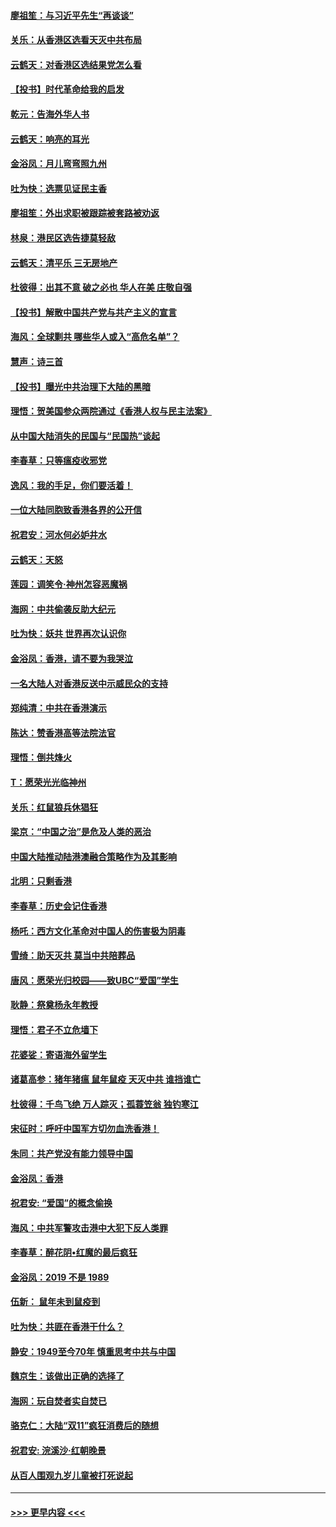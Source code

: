 #### [廖祖笙：与习近平先生“再谈谈”](../pages/nsc993/n11687005.md?t=11281955) 
#### [关乐：从香港区选看天灭中共布局](../pages/nsc993/n11686647.md?t=11281955) 
#### [云鹤天：对香港区选结果党怎么看](../pages/nsc993/n11686216.md?t=11281955) 
#### [【投书】时代革命给我的启发](../pages/nsc993/n11684287.md?t=11281955) 
#### [乾元：告海外华人书](../pages/nsc993/n11684044.md?t=11281955) 
#### [云鹤天：响亮的耳光](../pages/nsc993/n11684254.md?t=11281955) 
#### [金浴凤：月儿弯弯照九州](../pages/nsc993/n11684231.md?t=11281955) 
#### [吐为快：选票见证民主香](../pages/nsc993/n11684206.md?t=11281955) 
#### [廖祖笙：外出求职被跟踪被套路被劝返](../pages/nsc993/n11683874.md?t=11281955) 
#### [林泉：港民区选告捷莫轻敌](../pages/nsc993/n11683930.md?t=11281955) 
#### [云鹤天：清平乐 三无房地产](../pages/nsc993/n11681521.md?t=11281955) 
#### [杜彼得：出其不意 破之必也 华人在美 庄敬自强](../pages/nsc993/n11679554.md?t=11281955) 
#### [【投书】解散中国共产党与共产主义的宣言](../pages/nsc993/n11679177.md?t=11281955) 
#### [海风：全球剿共 哪些华人或入“高危名单”？](../pages/nsc993/n11678617.md?t=11281955) 
#### [慧声：诗三首](../pages/nsc993/n11678848.md?t=11281955) 
#### [【投书】曝光中共治理下大陆的黑暗](../pages/nsc993/n11678674.md?t=11281955) 
#### [理悟：贺美国参众两院通过《香港人权与民主法案》](../pages/nsc993/n11678104.md?t=11281955) 
#### [从中国大陆消失的民国与“民国热”谈起](../pages/nsc993/n11678075.md?t=11281955) 
#### [李春草：只等瘟疫收邪党](../pages/nsc993/n11677308.md?t=11281955) 
#### [逸风：我的手足，你们要活着！](../pages/nsc993/n11676352.md?t=11281955) 
#### [一位大陆同胞致香港各界的公开信](../pages/nsc993/n11675761.md?t=11281955) 
#### [祝君安：河水何必妒井水](../pages/nsc993/n11675746.md?t=11281955) 
#### [云鹤天：天怒](../pages/nsc993/n11675718.md?t=11281955) 
#### [莲园：调笑令‧神州怎容恶魔祸](../pages/nsc993/n11675648.md?t=11281955) 
#### [海网：中共偷袭反助大纪元](../pages/nsc993/n11673515.md?t=11281955) 
#### [吐为快：妖共 世界再次认识你](../pages/nsc993/n11673506.md?t=11281955) 
#### [金浴凤：香港，请不要为我哭泣](../pages/nsc993/n11673248.md?t=11281955) 
#### [一名大陆人对香港反送中示威民众的支持](../pages/nsc993/n11672615.md?t=11281955) 
#### [郑纯清：中共在香港演示](../pages/nsc993/n11670539.md?t=11281955) 
#### [陈达：赞香港高等法院法官](../pages/nsc993/n11669542.md?t=11281955) 
#### [理悟：倒共烽火](../pages/nsc993/n11668844.md?t=11281955) 
#### [T：愿荣光光临神州](../pages/nsc993/n11668421.md?t=11281955) 
#### [关乐：红鼠狼兵休猖狂](../pages/nsc993/n11668378.md?t=11281955) 
#### [梁京：“中国之治”是危及人类的恶治](../pages/nsc993/n11668328.md?t=11281955) 
#### [中国大陆推动陆港澳融合策略作为及其影响](../pages/nsc993/n11668157.md?t=11281955) 
#### [北明：只剩香港](../pages/nsc993/n11668002.md?t=11281955) 
#### [李春草：历史会记住香港](../pages/nsc993/n11667927.md?t=11281955) 
#### [杨吒：西方文化革命对中国人的伤害极为阴毒](../pages/nsc993/n11664521.md?t=11281955) 
#### [雪绮：助天灭共 莫当中共陪葬品](../pages/nsc993/n11662650.md?t=11281955) 
#### [唐风：愿荣光归校园——致UBC“爱国”学生](../pages/nsc993/n11662194.md?t=11281955) 
#### [耿静：祭奠杨永年教授](../pages/nsc993/n11662514.md?t=11281955) 
#### [理悟：君子不立危墙下](../pages/nsc993/n11662172.md?t=11281955) 
#### [花婆娑：寄语海外留学生](../pages/nsc993/n11662121.md?t=11281955) 
#### [诸葛高参：猪年猪瘟 鼠年鼠疫 天灭中共 谁挡谁亡](../pages/nsc993/n11661980.md?t=11281955) 
#### [杜彼得：千鸟飞绝 万人踪灭；孤蓑笠翁 独钓寒江](../pages/nsc993/n11661170.md?t=11281955) 
#### [宋征时：呼吁中国军方切勿血洗香港！](../pages/nsc993/n11415318.md?t=11281955) 
#### [朱同：共产党没有能力领导中国](../pages/nsc993/n11660421.md?t=11281955) 
#### [金浴凤：香港](../pages/nsc993/n11660419.md?t=11281955) 
#### [祝君安: “爱国”的概念偷换](../pages/nsc993/n11659706.md?t=11281955) 
#### [海风：中共军警攻击港中大犯下反人类罪](../pages/nsc993/n11659632.md?t=11281955) 
#### [李春草：醉花阴•红魔的最后疯狂](../pages/nsc993/n11659287.md?t=11281955) 
#### [金浴凤：2019 不是 1989](../pages/nsc993/n11657663.md?t=11281955) 
#### [伍新： 鼠年未到鼠疫到](../pages/nsc993/n11655098.md?t=11281955) 
#### [吐为快：共匪在香港干什么？](../pages/nsc993/n11654891.md?t=11281955) 
#### [静安：1949至今70年 慎重思考中共与中国](../pages/nsc993/n11651244.md?t=11281955) 
#### [魏京生：该做出正确的选择了](../pages/nsc993/n11653084.md?t=11281955) 
#### [海网：玩自焚者实自焚已](../pages/nsc993/n11652423.md?t=11281955) 
#### [骆克仁：大陆“双11”疯狂消费后的随想](../pages/nsc993/n11652305.md?t=11281955) 
#### [祝君安: 浣溪沙·红朝晚景](../pages/nsc993/n11652258.md?t=11281955) 
#### [从百人围观九岁儿童被打死说起](../pages/nsc993/n11651030.md?t=11281955) 

----
#### [ >>> 更早内容 <<< ](../indexes/nsc993-earlier.md)

